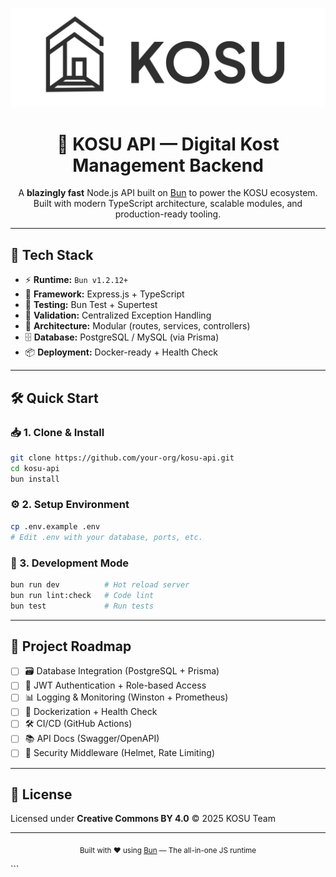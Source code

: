 <p align="center">
  <img src="/public/logo.png" alt="KOSU Logo" />
</p>

<h1 align="center">🎯 KOSU API — Digital Kost Management Backend</h1>

<p align="center">
  A <strong>blazingly fast</strong> Node.js API built on <a href="https://bun.sh" target="_blank">Bun</a> to power the KOSU ecosystem.
  <br />
  Built with modern TypeScript architecture, scalable modules, and production-ready tooling.
</p>

---

## 🚀 Tech Stack

- ⚡️ <strong>Runtime:</strong> <code>Bun v1.2.12+</code>
- 🔧 <strong>Framework:</strong> Express.js + TypeScript
- 🧪 <strong>Testing:</strong> Bun Test + Supertest
- 🚦 <strong>Validation:</strong> Centralized Exception Handling
- 🧱 <strong>Architecture:</strong> Modular (routes, services, controllers)
- 🗄️ <strong>Database:</strong> PostgreSQL / MySQL (via Prisma)
- 📦 <strong>Deployment:</strong> Docker-ready + Health Check

---

## 🛠️ Quick Start

### 📥 1. Clone & Install

```bash
git clone https://github.com/your-org/kosu-api.git
cd kosu-api
bun install
````

### ⚙️ 2. Setup Environment

```bash
cp .env.example .env
# Edit .env with your database, ports, etc.
```

### 🧪 3. Development Mode

```bash
bun run dev          # Hot reload server
bun run lint:check   # Code lint
bun test             # Run tests
```

---

## 🧭 Project Roadmap

* [ ] 🗃️ Database Integration (PostgreSQL + Prisma)
* [ ] 🔐 JWT Authentication + Role-based Access
* [ ] 📊 Logging & Monitoring (Winston + Prometheus)
* [ ] 🐳 Dockerization + Health Check
* [ ] 🛠️ CI/CD (GitHub Actions)
* [ ] 📚 API Docs (Swagger/OpenAPI)
* [ ] 🧱 Security Middleware (Helmet, Rate Limiting)

---

## 📄 License

Licensed under **Creative Commons BY 4.0**
© 2025 KOSU Team

---

<p align="center">
  <sub>Built with ❤️ using <a href="https://bun.sh" target="_blank">Bun</a> — The all-in-one JS runtime</sub>
</p>
```
